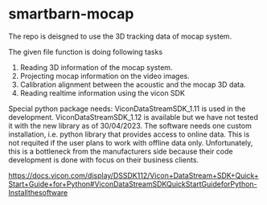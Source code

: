 # smartbarn-mocap
The repo is deisgned to use the 3D tracking data of mocap system. 

The given file function is doing following tasks 

1. Reading 3D information of the mocap system.
2. Projecting mocap information on the video images.
3. Calibration alignment between the acoustic and the mocap 3D data. 
4. Reading realtime information using the vicon SDK

Special python package needs: 
ViconDataStreamSDK_1.11 is used in the development. ViconDataStreamSDK_1.12 is available but we have not tested it with the new library as of 30/04/2023. 
The software needs one custom installation, i.e. python library that provides access to online data. 
This is not requited if the user plans to work with offline data only. 
Unfortunately, this is a bottleneck from the manufacturers side because their code development is done with focus on their business clients.  

https://docs.vicon.com/display/DSSDK112/Vicon+DataStream+SDK+Quick+Start+Guide+for+Python#ViconDataStreamSDKQuickStartGuideforPython-Installthesoftware

